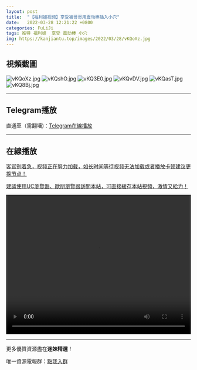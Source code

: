 ```yaml
---
layout: post
title:  "【福利姬视频】享受被哥哥用震动棒插入小穴"
date:   2022-03-28 12:21:22 +0800
categories: FuLiJi
tags: 推特 福利姬  享受 震动棒 小穴
img: https://kanjiantu.top/images/2022/03/28/vKQoXz.jpg
---
```



## 視頻截圖

![vKQoXz.jpg](https://kanjiantu.top/images/2022/03/28/vKQoXz.jpg)
![vKQshO.jpg](https://kanjiantu.top/images/2022/03/28/vKQshO.jpg)
![vKQ3E0.jpg](https://kanjiantu.top/images/2022/03/28/vKQ3E0.jpg)
![vKQvDV.jpg](https://kanjiantu.top/images/2022/03/28/vKQvDV.jpg)
![vKQasT.jpg](https://kanjiantu.top/images/2022/03/28/vKQasT.jpg)
![vKQ8Bj.jpg](https://kanjiantu.top/images/2022/03/28/vKQ8Bj.jpg)

* * *
## Telegram播放

直通車（需翻墻)：[Telegram在線播放](https://t.me/mimeijingxuan/275)

* * *
## 在線播放
<u>客官别着急，视频正在努力加载，如长时间等待视频无法加载或者播放卡顿建议更换节点！</u>

<u>建議使用UC瀏覽器、歐朋瀏覽器訪問本站，可直接緩存本站視頻，激情又給力！</u>
<center><video src="https://cdn.publer.io/uploads/videos/6245afcfdb279776cfbeed4e/7c75b0a55ede7611a093ed397bc1bd1a.mp4" width="100%" height="380px" controls="controls"></video></center>


* * *
更多優質資源盡在**迷妹精選**！

唯一資源電報群：[點我入群](https://t.me/mimeijingxuan)


